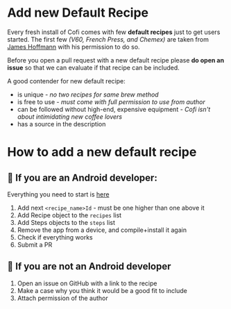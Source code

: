 # Add new Default Recipe

Every fresh install of Cofi comes with few **default recipes** just to get users started. The first few _(V60, French Press, and Chemex)_ are taken from [James Hoffmann](https://www.youtube.com/channel/UCMb0O2CdPBNi-QqPk5T3gsQ) with his permission to do so.

Before you open a pull request with a new default recipe please **do open an issue** so that we can evaluate if that recipe can be included.

A good contender for new default recipe:

- is unique - _no two recipes for same brew method_
- is free to use - _must come with full permission to use from author_
- can be followed without high-end, expensive equipment - _Cofi isn't about intimidating new coffee lovers_
- has a source in the description

# How to add a new default recipe

## 🤖 If you are an Android developer:

Everything you need to start is [here](app/src/main/java/com/omelan/cofi/model/PrepopulateData.kt)

1. Add next `<recipe_name>Id` - must be one higher than one above it
2. Add Recipe object to the `recipes` list
3. Add Steps objects to the `steps` list
4. Remove the app from a device, and compile+install it again
5. Check if everything works
6. Submit a PR

## 🧑 If you are not an Android developer

1. Open an issue on GitHub with a link to the recipe
2. Make a case why you think it would be a good fit to include
3. Attach permission of the author
